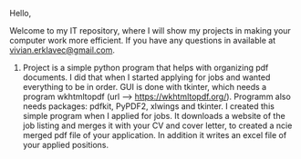 Hello,

Welcome to my IT repository, where I will show my projects in making your
computer work more efficient. If you have any questions in available at vivian.erklavec@gmail.com.

1. Project is a simple python program that helps with organizing pdf documents. I did that when I started applying for jobs and wanted everything to be in order.
GUI is done with tkinter, which needs a program wkhtmltopdf (url --> https://wkhtmltopdf.org/). Programm also needs packages: pdfkit, PyPDF2, xlwings and tkinter. I created this simple program when I applied for jobs. It downloads a website of the job listing and merges it with your CV and cover letter, to created a ncie merged pdf file of your application. In addition it writes an excel file of your applied positions. 
